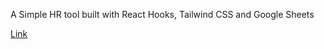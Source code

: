 A Simple HR tool built with React Hooks, Tailwind CSS and Google Sheets


[Link](https://simple-hr-tool.vercel.app/)